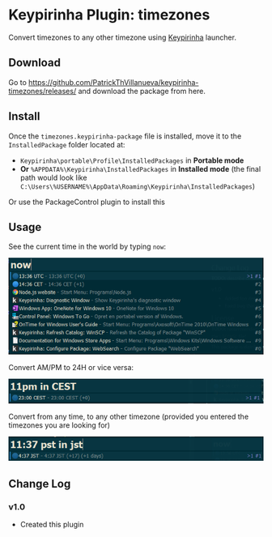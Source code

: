 # Keypirinha Plugin: timezones

Convert timezones to any other timezone using [Keypirinha](http://keypirinha.com) launcher.

## Download

Go to 
https://github.com/PatrickThVillanueva/keypirinha-timezones/releases/ and download the package from here.

## Install

Once the `timezones.keypirinha-package` file is installed,
move it to the `InstalledPackage` folder located at:

* `Keypirinha\portable\Profile\InstalledPackages` in **Portable mode**
* **Or** `%APPDATA%\Keypirinha\InstalledPackages` in **Installed mode** (the
  final path would look like
  `C:\Users\%USERNAME%\AppData\Roaming\Keypirinha\InstalledPackages`)

Or use the PackageControl plugin to install this

## Usage

See the current time in the world by typing `now`:

![Dropdown showing the current time](/img/now.png "Dropdown showing the current time")

Convert AM/PM to 24H or vice versa:

![Dropdown converting AM/PM to 24H](/img/11pm.png "Dropdown converting AM/PM to 24H")

Convert from any time, to any other timezone (provided you entered the timezones you are looking for)

![Dropdown converting AM/PM to 24H](/img/jst.png "Dropdown converting AM/PM to 24H")

## Change Log

### v1.0

* Created this plugin